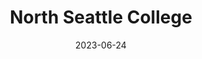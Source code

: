 ---
title: "North Seattle College"
cc-type: hashtag
date: 2023-06-24
hashtag: north-seattle-college
tags:
  - college
  - Seattle
---